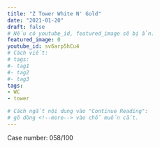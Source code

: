 ```yaml
---
title: "Z Tower White N' Gold"
date: "2021-01-20"
draft: false
# Nếu có youtube_id, featured_image sẽ bị ẩn.
featured_image: 0
youtube_id: sv6arp5hCu4
# Cách viết:
# tags:
#- tag1
#- tag2
#- tag3
tags: 
- WC
- tower

# Cách ngắt nội dung vào "Continue Reading":
# gõ dòng <!--more--> vào chỗ muốn cắt.
---
```


Case number: 058/100